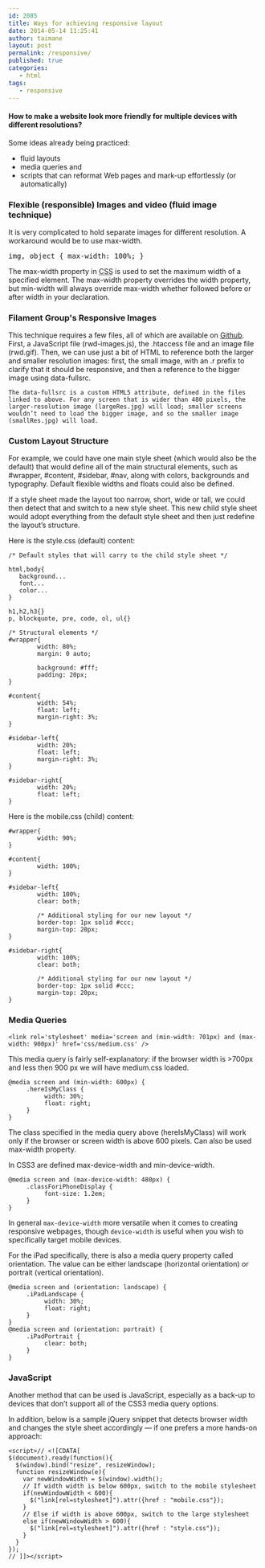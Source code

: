 ```yaml
---
id: 2085
title: Ways for achieving responsive layout
date: 2014-05-14 11:25:41
author: taimane
layout: post
permalink: /responsive/
published: true
categories:
   - html
tags:
   - responsive
---
```

#### How to make a website look more friendly for multiple devices with different resolutions?
Some ideas already being practiced:
* fluid layouts
* media queries and
* scripts that can reformat Web pages and mark-up effortlessly (or automatically)

### Flexible (responsible) Images and video (fluid image technique)

It is very complicated to hold separate images for different resolution<span lang="en">. A workaround would be to use max-width.</span>
<pre>img, object { max-width: 100%; }</pre>
The max-width property in <abbr title="cascading stylesheets">CSS</abbr> is used to set the maximum width of a specified element. The max-width property overrides the width property, but min-width will always override max-width whether followed before or after width in your declaration.



### Filament Group's Responsive Images
This technique requires a few files, all of which are available on <a href="https://github.com/filamentgroup/Responsive-Images">Github</a>. First, a JavaScript file (rwd-images.js), the .htaccess file and an image file (rwd.gif). Then, we can use just a bit of HTML to reference both the larger and smaller resolution images: first, the small image, with an .r prefix to clarify that it should be responsive, and then a reference to the bigger image using data-fullsrc.
```
The data-fullsrc is a custom HTML5 attribute, defined in the files linked to above. For any screen that is wider than 480 pixels, the larger-resolution image (largeRes.jpg) will load; smaller screens wouldn’t need to load the bigger image, and so the smaller image (smallRes.jpg) will load.
```

### Custom Layout Structure
For example, we could have one main style sheet (which would also be the default) that would define all of the main structural elements, such as #wrapper, #content, #sidebar, #nav, along with colors, backgrounds and typography. Default flexible widths and floats could also be defined.

If a style sheet made the layout too narrow, short, wide or tall, we could then detect that and switch to a new style sheet. This new child style sheet would adopt everything from the default style sheet and then just redefine the layout’s structure.

Here is the style.css (default) content:
```
/* Default styles that will carry to the child style sheet */

html,body{
   background...
   font...
   color...
}

h1,h2,h3{}
p, blockquote, pre, code, ol, ul{}

/* Structural elements */
#wrapper{
        width: 80%;
        margin: 0 auto;

        background: #fff;
        padding: 20px;
}

#content{
        width: 54%;
        float: left;
        margin-right: 3%;
}

#sidebar-left{
        width: 20%;
        float: left;
        margin-right: 3%;
}

#sidebar-right{
        width: 20%;
        float: left;
}
```
Here is the mobile.css (child) content:
```
#wrapper{
        width: 90%;
}

#content{
        width: 100%;
}

#sidebar-left{
        width: 100%;
        clear: both;

        /* Additional styling for our new layout */
        border-top: 1px solid #ccc;
        margin-top: 20px;
}

#sidebar-right{
        width: 100%;
        clear: both;

        /* Additional styling for our new layout */
        border-top: 1px solid #ccc;
        margin-top: 20px;
}
```
### Media Queries
```
<link rel='stylesheet' media='screen and (min-width: 701px) and (max-width: 900px)' href='css/medium.css' />
```
This media query is fairly self-explanatory: if the browser width is >700px and less then 900 px we will have medium.css loaded.
```
@media screen and (min-width: 600px) {
     .hereIsMyClass {
          width: 30%;
          float: right;
     }
}
```
The class specified in the media query above (hereIsMyClass) will work only if the browser or screen width is above 600 pixels. Can also be used max-width property.

In CSS3 are defined max-device-width and min-device-width.
```
@media screen and (max-device-width: 480px) {
     .classForiPhoneDisplay {
          font-size: 1.2em;
     }
}
```
In general `max-device-width` more versatile when it comes to creating responsive webpages, though `device-width` is useful when you wish to specifically target mobile devices.

For the iPad specifically, there is also a media query property called orientation. The value can be either landscape (horizontal orientation) or portrait (vertical orientation).
```
@media screen and (orientation: landscape) {
     .iPadLandscape {
          width: 30%;
          float: right;
     }
}
@media screen and (orientation: portrait) {
     .iPadPortrait {
          clear: both;
     }
}
```
### JavaScript

Another method that can be used is JavaScript, especially as a back-up to devices that don’t support all of the CSS3 media query options.

In addition, below is a sample jQuery snippet that detects browser width and changes the style sheet accordingly — if one prefers a more hands-on approach:
```
<script>// <![CDATA[
$(document).ready(function(){
  $(window).bind("resize", resizeWindow);
  function resizeWindow(e){
    var newWindowWidth = $(window).width();
    // If width width is below 600px, switch to the mobile stylesheet
    if(newWindowWidth < 600){
      $("link[rel=stylesheet]").attr({href : "mobile.css"});                          
    }
    // Else if width is above 600px, switch to the large stylesheet                         
    else if(newWindowWidth > 600){
      $("link[rel=stylesheet]").attr({href : "style.css"});
    }
  }
});
// ]]></script>
```
